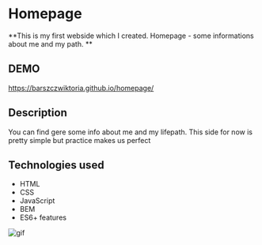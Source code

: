 # Homepage

**This is my first webside which I created. Homepage - some informations about me and my path. **

## DEMO
https://barszczwiktoria.github.io/homepage/

## Description 
You can find gere some info about me and my lifepath. 
This side for now is pretty simple but practice makes us perfect 

## Technologies used
- HTML
- CSS
- JavaScript
- BEM
- ES6+ features


![gif](img/homegif.gif)
